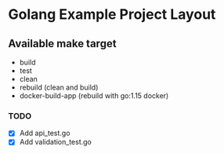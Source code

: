 # Golang Example Project Layout

## Available make target

- build
- test
- clean
- rebuild (clean and build)
- docker-build-app (rebuild with go:1.15 docker)

### TODO

- [x] Add api_test.go
- [x] Add validation_test.go
